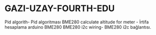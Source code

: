 # GAZI-UZAY-FOURTH-EDU
Pid algorith- Pid algoritması
BME280 calculate altitude for meter - İrtifa hesaplama arduino BME280
BME280 i2c wiring- BME280 i2c bağlantısı.
